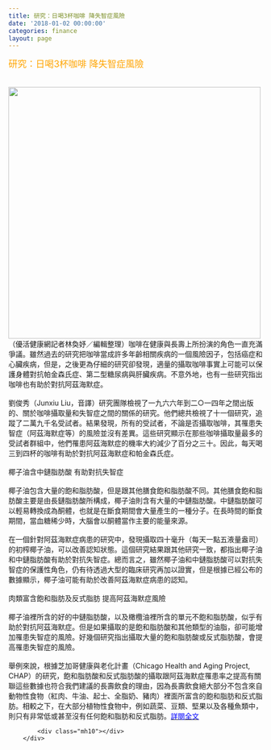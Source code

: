 ```yaml
---
title: 研究：日喝3杯咖啡 降失智症風險
date: '2018-01-02 00:00:00'
categories: finance
layout: page
---
```


<div class="text">
			<div>
	<span style="font-size:18px;"><span style="color:#ffa500;">研究：日喝3杯咖啡 降失智症風險</span></span></div>
<div>
	&nbsp;</div>
<div>
	&nbsp;</div>
<div class="picSet Big" style="margin: 0px; padding: 0px; border: none; position: relative; float: none; width: 680px; min-height: 300px; overflow: hidden; height: auto; color: rgb(85, 85, 85); font-family: 微軟正黑體, Arial, Helvetica; font-size: 16px;">
	<div class="pic" style="margin: 0px; padding: 0px; border: none; width: 680px; min-height: 300px; overflow: hidden; height: auto;">
		<img alt="" src="https://times.hinet.net/news/cimages/21/19/21192297/s_uho_news_045868.jpg" style="margin: 0px; padding: 0px; border: none; width: 500px; display: block; overflow: hidden;"></div>
</div>
<div>
	<span style="font-size:14px;">（優活健康網記者林奐妤／編輯整理）咖啡在健康與長壽上所扮演的角色一直充滿爭議。雖然過去的研究把咖啡當成許多年齡相關疾病的一個風險因子，包括癌症和心臟疾病，但是，之後更為仔細的研究卻發現，適量的攝取咖啡事實上可能可以保護身體對抗帕金森氏症、第二型糖尿病與肝臟疾病。不意外地，也有一些研究指出咖啡也有助於對抗阿茲海默症。<br>
	<br>
	劉俊秀（Junxiu Liu，音譯）研究團隊檢視了一九六六年到二○一四年之間出版的、關於咖啡攝取量和失智症之間的關係的研究。他們總共檢視了十一個研究，追蹤了二萬九千名受試者。結果發現，所有的受試者，不論是否攝取咖啡，其罹患失智症（阿茲海默症等）的風險並沒有差異。這些研究顯示在那些咖啡攝取量最多的受試者群組中，他們罹患阿茲海默症的機率大約減少了百分之三十。因此，每天喝三到四杯的咖啡有助於對抗阿茲海默症和帕金森氏症。<br>
	<br>
	椰子油含中鏈脂肪酸 有助對抗失智症<br>
	<br>
	椰子油包含大量的飽和脂肪酸，但是跟其他膳食飽和脂肪酸不同。其他膳食飽和脂肪酸主要是由長鏈脂肪酸所構成，椰子油則含有大量的中鏈脂肪酸。中鏈脂肪酸可以輕易轉換成為酮體，也就是在斷食期間會大量產生的一種分子。在長時間的斷食期間，當血糖稀少時，大腦會以酮體當作主要的能量來源。<br>
	<br>
	在一個針對阿茲海默症病患的研究中，發現攝取四十毫升（每天一點五液量盎司）的初榨椰子油，可以改善認知狀態。這個研究結果跟其他研究一致，都指出椰子油和中鏈脂肪酸有助於對抗失智症。總而言之，雖然椰子油和中鏈脂肪酸可以對抗失智症的保護性角色，仍有待透過大型的臨床研究再加以證實，但是根據已經公布的數據顯示，椰子油可能有助於改善阿茲海默症病患的認知。<br>
	<br>
	肉類富含飽和脂肪及反式脂肪 提高阿茲海默症風險<br>
	<br>
	椰子油裡所含的好的中鏈脂肪酸，以及橄欖油裡所含的單元不飽和脂肪酸，似乎有助於對抗阿茲海默症。但是如果攝取的是飽和脂肪酸和其他類型的油脂，卻可能增加罹患失智症的風險。好幾個研究指出攝取大量的飽和脂肪酸或反式脂肪酸，會提高罹患失智症的風險。<br>
	<br>
	舉例來說，根據芝加哥健康與老化計畫（Chicago Health and Aging Project, CHAP）的研究，飽和脂肪酸和反式脂肪酸的攝取跟阿茲海默症罹患率之提高有關聯這些數據也符合我們建議的長壽飲食的理由，因為長壽飲食絕大部分不包含來自動物性食物（紅肉、牛油、起士、全脂奶、豬肉）裡面所富含的飽和脂肪和反式脂肪。相較之下，在大部分植物性食物中，例如蔬菜、豆類、堅果以及各種魚類中，則只有非常低或甚至沒有任何飽和脂肪和反式脂肪。<a href="https://times.hinet.net/news/21192297"><span style="color:#0000ff;">詳閱全文</span></a></span></div>

			<div class="mh10"></div>
		</div>